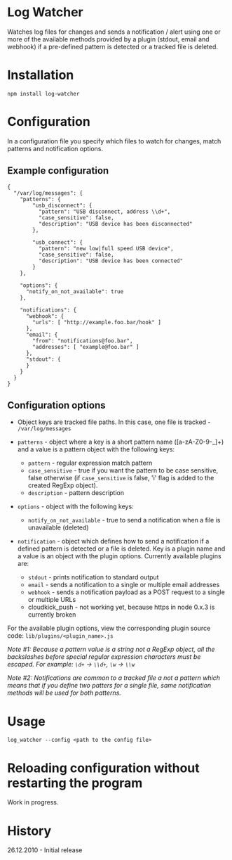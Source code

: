 # Log Watcher
Watches log files for changes and sends a notification / alert using one or more of the available methods provided by a plugin (stdout, email and webhook) if a pre-defined pattern is detected or a tracked file is deleted.

# Installation

    npm install log-watcher

# Configuration

In a configuration file you specify which files to watch for changes, match patterns and notification options.

## Example configuration

    {
      "/var/log/messages": {
        "patterns": {
            "usb_disconnect": {
              "pattern": "USB disconnect, address \\d+",
              "case_sensitive": false,
              "description": "USB device has been disconnected"
            },

            "usb_connect": {
              "pattern": "new low|full speed USB device",
              "case_sensitive": false,
              "description": "USB device has been connected"
            }
        },

        "options": {
          "notify_on_not_available": true
        },

        "notifications": {
          "webhook": {
            "urls": [ "http://example.foo.bar/hook" ]
          },
          "email": {
            "from": "notifications@foo.bar",
            "addresses": [ "example@foo.bar" ]
          },
          "stdout": {
          }
        }
      }
    }

## Configuration options

* Object keys are tracked file paths. In this case, one file is tracked - `/var/log/messages`

* `patterns` - object where a key is a short pattern name ([a-zA-Z0-9\-_]+) and a value is a pattern object with the following keys:
  * `pattern` - regular expression match pattern
  * `case_sensitive` - true if you want the pattern to be case sensitive, false otherwise (if `case_sensitive` is false, 'i' flag is added to the created RegExp object).  
  * `description` - pattern description

* `options` - object with the following keys:
  * `notify_on_not_available` - true to send a notification when a file is unavailable (deleted)

* `notification` - object which defines how to send a notification if a defined pattern is detected or a file is deleted. Key is a plugin name and a value is an object with the plugin options. Currently available plugins are:
  * `stdout` - prints notification to standard output
  * `email` - sends a notification to a single or multiple email addresses
  * `webhook` - sends a notification payload as a POST request to a single or multiple URLs
  * cloudkick_push - not working yet, because https in node 0.x.3 is currently broken

For the available plugin options, view the corresponding plugin source code: `lib/plugins/<plugin_name>.js`

  *Note #1: Because a pattern value is a string not a RegExp object, all the backslashes before special regular expression characters must be escaped. For example: `\d+` -> `\\d+`, `\w` -> `\\w`*

  *Note #2: Notifications are common to a tracked file a not a pattern which means that if you define two patters for a single file, same notification methods will be used for both patterns.*

# Usage

    log_watcher --config <path to the config file>

# Reloading configuration without restarting the program

Work in progress.

# History

26.12.2010 - Initial release
